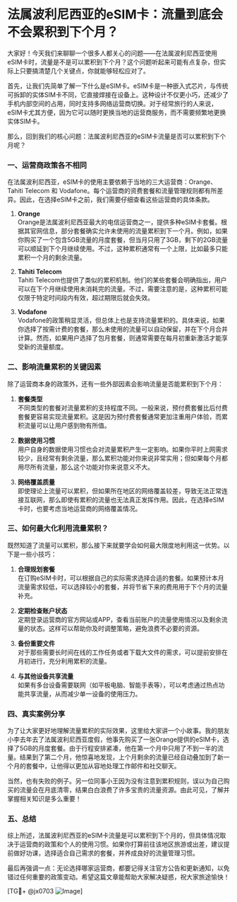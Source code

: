 # 法属波利尼西亚的eSIM卡：流量到底会不会累积到下个月？

大家好！今天我们来聊聊一个很多人都关心的问题——在法属波利尼西亚使用eSIM卡时，流量是不是可以累积到下个月？这个问题听起来可能有点复杂，但实际上只要搞清楚几个关键点，你就能够轻松应对了。

首先，让我们先简单了解一下什么是eSIM卡。eSIM卡是一种嵌入式芯片，与传统可拆卸的实体SIM卡不同，它直接焊接在设备上。这种设计不仅更小巧，还减少了手机内部空间的占用，同时支持多网络运营商切换。对于经常旅行的人来说，eSIM卡尤其方便，因为它可以随时更换当地的运营商服务，而不需要频繁地更换实体SIM卡。

那么，回到我们的核心问题：法属波利尼西亚的eSIM卡流量是否可以累积到下个月呢？

### 一、运营商政策各不相同

在法属波利尼西亚，eSIM卡的使用主要依赖于当地的三大运营商：Orange、Tahiti Telecom 和 Vodafone。每个运营商的资费套餐和流量管理规则都有所差异。因此，在选择eSIM卡之前，我们需要仔细查看这些运营商的具体条款。

1. **Orange**  
   Orange是法属波利尼西亚最大的电信运营商之一，提供多种eSIM卡套餐。根据其官网信息，部分套餐确实允许未使用的流量累积到下一个月。例如，如果你购买了一个包含5GB流量的月度套餐，但当月只用了3GB，剩下的2GB流量可以顺延到下个月继续使用。不过，这种累积通常有一个上限，比如最多只能累积一个月的剩余流量。

2. **Tahiti Telecom**  
   Tahiti Telecom也提供了类似的累积机制。他们的某些套餐会明确指出，用户可以在下个月继续使用未消耗完的流量。不过，需要注意的是，这种累积可能仅限于特定时间段内有效，超过期限后就会失效。

3. **Vodafone**  
   Vodafone的政策稍显灵活，但总体上也是支持流量累积的。具体来说，如果你选择了按需计费的套餐，那么未使用的流量可以自动保留，并在下个月合并计算。然而，如果用户选择了包月套餐，则通常需要在每月初重新激活才能享受新的流量额度。

### 二、影响流量累积的关键因素

除了运营商本身的政策外，还有一些外部因素会影响流量是否能累积到下个月：

1. **套餐类型**  
   不同类型的套餐对流量累积的支持程度不同。一般来说，预付费套餐比后付费套餐更容易实现流量累积。这是因为预付费套餐通常更加注重用户体验，而累积流量可以让用户感到物有所值。

2. **数据使用习惯**  
   用户自身的数据使用习惯也会对流量累积产生一定影响。如果你平时上网需求较少，且经常有剩余流量，那么累积功能对你来说非常实用；但如果每个月都用尽所有流量，那么这个功能对你来说意义不大。

3. **网络覆盖质量**  
   即使理论上流量可以累积，但如果所在地区的网络覆盖较差，导致无法正常连接互联网，那么即使有累积的流量也无法真正发挥作用。因此，在选择eSIM卡时，也要考虑当地运营商的网络覆盖情况。

### 三、如何最大化利用流量累积？

既然知道了流量可以累积，那么接下来就要学会如何最大限度地利用这一优势。以下是一些小技巧：

1. **合理规划套餐**  
   在订购eSIM卡时，可以根据自己的实际需求选择合适的套餐。如果预计本月流量需求较低，可以选择较小的套餐，并将节省下来的费用用于下个月的流量补充。

2. **定期检查账户状态**  
   定期登录运营商的官方网站或APP，查看当前账户的流量使用情况以及剩余流量的状态。这样可以帮助你及时调整策略，避免浪费不必要的资源。

3. **备份重要文件**  
   对于那些需要长时间在线的工作任务或者下载大文件的需求，可以提前安排在月初进行，充分利用累积的流量。

4. **与其他设备共享流量**  
   如果有多台设备需要联网（如平板电脑、智能手表等），可以考虑通过热点功能共享流量，从而减少单一设备的使用压力。

### 四、真实案例分享

为了让大家更好地理解流量累积的实际效果，这里给大家讲一个小故事。我的朋友小李去年去了法属波利尼西亚度假，他事先购买了一张Orange提供的eSIM卡，选择了5GB的月度套餐。由于行程安排紧凑，他在第一个月中只用了不到一半的流量。结果到了第二个月，他惊喜地发现，上个月剩余的流量已经自动叠加到了新一个月的套餐中，让他得以更加从容地处理工作邮件和社交聊天。

当然，也有失败的例子。另一位同事小王因为没有注意到累积规则，误以为自己购买的流量会在月底清零，结果白白浪费了许多宝贵的流量资源。由此可见，了解并掌握相关知识是多么重要！

### 五、总结

综上所述，法属波利尼西亚的eSIM卡流量是可以累积到下个月的，但具体情况取决于运营商的政策和个人的使用习惯。如果你打算前往该地区旅游或出差，建议提前做好功课，选择适合自己需求的套餐，并养成良好的流量管理习惯。

最后再强调一点：无论选择哪家运营商，都要记得关注官方公告和更新通知，以免错过任何重要的政策变动。希望这篇文章能帮助大家解决疑惑，祝大家旅途愉快！

[TG💪+ @jx0703 ![Image](https://github.com/user-attachments/assets/dbca1d08-cadb-493c-b0ec-ad6f7a83f270)]